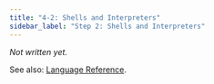 ```yaml
---
title: "4-2: Shells and Interpreters"
sidebar_label: "Step 2: Shells and Interpreters"
---
```


_Not written yet._

See also: [Language Reference](../ref/shells-and-interpreters).
